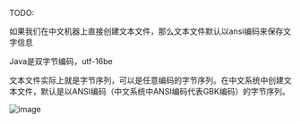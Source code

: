 TODO:

如果我们在中文机器上直接创建文本文件，那么文本文件默认以ansi编码来保存文字信息

Java是双字节编码，utf-16be


文本文件实际上就是字节序列，可以是任意编码的字节序列。在中文系统中创建文本文件，默认是以ANSI编码（中文系统中ANSI编码代表GBK编码）的字节序列。


![image](http://otaivnlxc.bkt.clouddn.com/jpg/2018/3/21/b9d7ecceb87eb4469ead19a0d5844a0b.jpg)